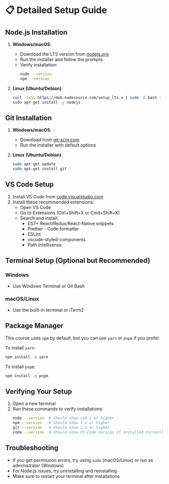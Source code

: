 # 📋 Detailed Setup Guide

## Node.js Installation

1. **Windows/macOS**:
   - Download the LTS version from [nodejs.org](https://nodejs.org/)
   - Run the installer and follow the prompts
   - Verify installation:
     ```bash
     node --version
     npm --version
     ```

2. **Linux (Ubuntu/Debian)**:
   ```bash
   curl -fsSL https://deb.nodesource.com/setup_lts.x | sudo -E bash -
   sudo apt-get install -y nodejs
   ```

## Git Installation

1. **Windows/macOS**:
   - Download from [git-scm.com](https://git-scm.com/)
   - Run the installer with default options

2. **Linux (Ubuntu/Debian)**:
   ```bash
   sudo apt-get update
   sudo apt-get install git
   ```

## VS Code Setup

1. Install VS Code from [code.visualstudio.com](https://code.visualstudio.com/)
2. Install these recommended extensions:
   - Open VS Code
   - Go to Extensions (Ctrl+Shift+X or Cmd+Shift+X)
   - Search and install:
     - ES7+ React/Redux/React-Native snippets
     - Prettier - Code formatter
     - ESLint
     - vscode-styled-components
     - Path Intellisense

## Terminal Setup (Optional but Recommended)

### Windows
- Use Windows Terminal or Git Bash

### macOS/Linux
- Use the built-in terminal or iTerm2

## Package Manager

This course uses `npm` by default, but you can use `yarn` or `pnpm` if you prefer.

To install `yarn`:
```bash
npm install -g yarn
```

To install `pnpm`:
```bash
npm install -g pnpm
```

## Verifying Your Setup

1. Open a new terminal
2. Run these commands to verify installations:
   ```bash
   node --version  # Should show v16.x or higher
   npm --version   # Should show 7.x or higher
   git --version   # Should show 2.x or higher
   code --version  # Should show VS Code version if installed correctly
   ```

## Troubleshooting

- If you get permission errors, try using `sudo` (macOS/Linux) or run as administrator (Windows)
- For Node.js issues, try uninstalling and reinstalling
- Make sure to restart your terminal after installations

